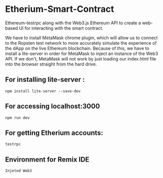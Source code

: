 # Etherium-Smart-Contract
Ethereum-testrpc along with the Web3.js Ethereum API to create a web-based UI for interacting with the smart contract.

We have to install MetaMask chrome plugin, which will allow us to connect to the Ropsten test network to more accurately simulate the experience of the dApp on the live Ethereum blockchain. Because of this, we have to install a lite-server in order for MetaMask to inject an instance of the Web3 API. If we don't, MetaMask will not work by just loading our index.html file into the browser straight from the hard drive.

## For installing lite-server :

```
npm install lite-server --save-dev
```
 
## For accessing localhost:3000
```
npm run dev 
```

## For getting Etherium accounts:
```
testrpc
```
## Environment for Remix IDE

```
Injeted Web3
```
